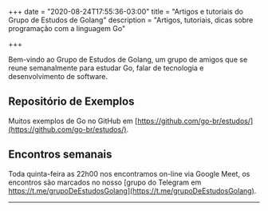 +++
date = "2020-08-24T17:55:36-03:00"
title = "Artigos e tutoriais do Grupo de Estudos de Golang"
description = "Artigos, tutoriais, dicas sobre programação com a linguagem Go"

+++

Bem-vindo ao Grupo de Estudos de Golang, um grupo de amigos que se reune semanalmente para estudar Go, falar de tecnologia e desenvolvimento de software.

## Repositório de Exemplos

Muitos exemplos de Go no GitHub em [https://github.com/go-br/estudos/](https://github.com/go-br/estudos/).

## Encontros semanais

Toda quinta-feira as 22h00 nos encontramos on-line via Google Meet, os encontros são marcados no nosso [grupo do Telegram em https://t.me/grupoDeEstudosGolang](https://t.me/grupoDeEstudosGolang).

---

